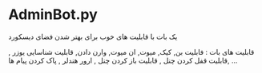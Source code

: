 # AdminBot.py
یک بات با قابلیت های خوب برای بهتر شدن فضای دیسکورد

قابلیت های بات :
فابلیت بن,
کیک,
میوت,
ان میوت,
وارن دادن,
قابلیت شناسایی یوزر  , 
قابلیت قفل کردن چنل  , 
قابلیت باز کردن چنل  ,
ارور هندلر ,
پاک کردن پیام ها, ...

